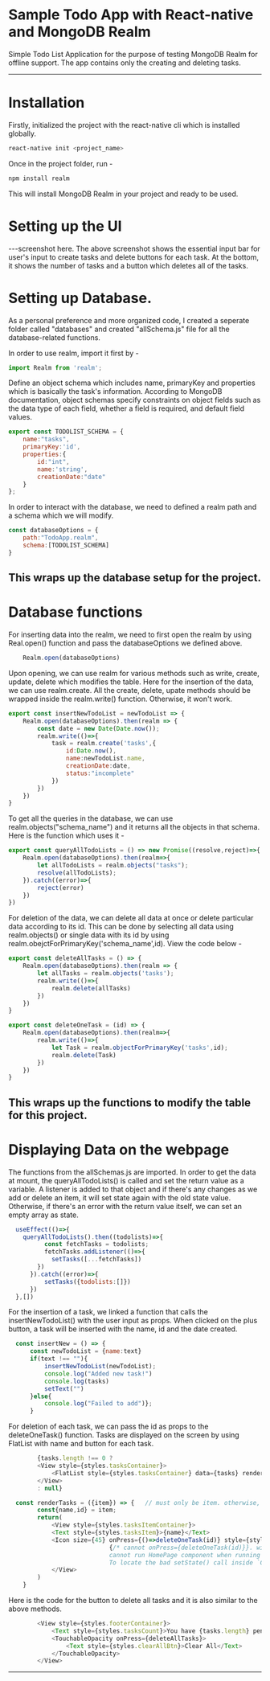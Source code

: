 # Sample Todo App with React-native and MongoDB Realm
Simple Todo List Application for the purpose of testing MongoDB Realm for offline support. The app contains only the creating and deleting tasks.

---

# Installation

Firstly, initialized the project with the react-native cli which is installed globally.
```bash
react-native init <project_name>
```
Once in the project folder, run -
```bash
npm install realm
```
This will install MongoDB Realm in your project and ready to be used. 

# Setting up the UI
---screenshot here.
The above screenshot shows the essential input bar for user's input to create tasks and delete buttons for each task. At the bottom, it shows the number of tasks and a button which deletes all of the tasks.
# Setting up Database.

As a personal preference and more organized code, I created a seperate folder called "databases" and created "allSchema.js" file for all the database-related functions.

In order to use realm, import it first by -
``` javascript
import Realm from 'realm';
```
Define an object schema which includes name, primaryKey and properties which is basically the task's information.
According to MongoDB documentation, object schemas specify constraints on object fields such as the data type of each field, whether a field is required, and default field values.
``` javascript
export const TODOLIST_SCHEMA = {
    name:"tasks",
    primaryKey:'id',
    properties:{
        id:"int",
        name:'string',
        creationDate:"date"
    }
};
```
In order to interact with the database, we need to defined a realm path and a schema which we will modify.
```javascript
const databaseOptions = {
    path:"TodoApp.realm",
    schema:[TODOLIST_SCHEMA]
}
```
This wraps up the database setup for the project.
---
# Database functions
For inserting data into the realm, we need to first open the realm by using Real.open() function and pass the databaseOptions we defined above.
``` javascript 
    Realm.open(databaseOptions)
```
Upon opening, we can use realm for various methods such as write, create, update, delete which modifies the table. Here for the insertion of the data, we can use realm.create. All the create, delete, upate methods should be wrapped inside the realm.write() function. Otherwise, it won't work. 
``` javascript
export const insertNewTodoList = newTodoList => {
    Realm.open(databaseOptions).then(realm => {
        const date = new Date(Date.now());
        realm.write(()=>{
            task = realm.create('tasks',{
                id:Date.now(),
                name:newTodoList.name,
                creationDate:date,
                status:"incomplete"
            })
        })
    })
}
```
To get all the queries in the database, we can use realm.objects("schema_name") and it returns all the objects in that schema. Here is the function which uses it -
``` javascript
export const queryAllTodoLists = () => new Promise((resolve,reject)=>{
    Realm.open(databaseOptions).then(realm=>{
        let allTodoLists = realm.objects("tasks");
        resolve(allTodoLists);
    }).catch((error)=>{
        reject(error)
    })
})
```
For deletion of the data, we can delete all data at once or delete particular data according to its id. This can be done by selecting all data using realm.objects() or single data with its id by using realm.obejctForPrimaryKey('schema_name',id). View the code below -
``` javascript
export const deleteAllTasks = () => {
    Realm.open(databaseOptions).then(realm => {
        let allTasks = realm.objects('tasks');
        realm.write(()=>{
            realm.delete(allTasks)
        })
    })
}

export const deleteOneTask = (id) => {
    Realm.open(databaseOptions).then(realm=>{
        realm.write(()=>{
            let Task = realm.objectForPrimaryKey('tasks',id);
            realm.delete(Task)
        })
    })
}
```
This wraps up the functions to modify the table for this project.
---
# Displaying Data on the webpage
The functions from the allSchemas.js are imported. In order to get the data at mount, the queryAllTodoLists() is called and set the return value as a variable. A listener is added to that object and if there's any changes as we add or delete an item, it will set state again with the old state value. Otherwise, if there's an error with the return value itself, we can set an empty array as state.
``` javascript
  useEffect(()=>{
    queryAllTodoLists().then((todolists)=>{
          const fetchTasks = todolists;
          fetchTasks.addListener(()=>{
            setTasks([...fetchTasks])
        })
      }).catch((error)=>{
          setTasks({todolists:[]})
      })
  },[])
```
For the insertion of a task, we linked a function that calls the insertNewTodoList() with the user input as props. When clicked on the plus button, a task will be inserted with the name, id and the date created.
``` javascript
  const insertNew = () => {
      const newTodoList = {name:text}
      if(text !== ""){
          insertNewTodoList(newTodoList);
          console.log("Added new task!")
          console.log(tasks)
          setText("")
      }else{
          console.log("Failed to add")};
      }
```
For deletion of each task, we can pass the id as props to the deleteOneTask() function. Tasks are displayed on the screen by using FlatList with name and button for each task.
```javascript
        {tasks.length !== 0 ? 
        <View style={styles.tasksContainer}>
            <FlatList style={styles.tasksContainer} data={tasks} renderItem={renderTasks}/>
        </View>
        : null}
```
``` javascript
  const renderTasks = ({item}) => {   // must only be item. otherwise, error.
        const{name,id} = item;
        return(
            <View style={styles.tasksItemContainer}>
            <Text style={styles.tasksItem}>{name}</Text>
            <Icon size={45} onPress={()=>deleteOneTask(id)} style={styles.tasksItemDelete} name="cross"/>
                            {/* cannot onPress={deleteOneTask(id)}}. will raise error such as -
                            cannot run HomePage component when running other component,
                            To locate the bad setState() call inside `CellRenderer`, follow the stack trace. */}
            </View>
        )
    }
```
Here is the code for the button to delete all tasks and it is also similar to the above methods.
``` javascript
        <View style={styles.footerContainer}>
            <Text style={styles.tasksCount}>You have {tasks.length} pending tasks.</Text>
            <TouchableOpacity onPress={deleteAllTasks}>
                <Text style={styles.clearAllBtn}>Clear All</Text>
            </TouchableOpacity>
        </View>
```
---
